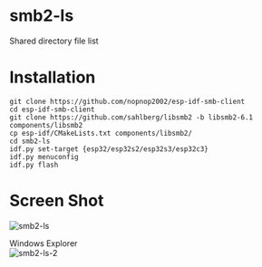 # smb2-ls   
Shared directory file list

# Installation

```
git clone https://github.com/nopnop2002/esp-idf-smb-client
cd esp-idf-smb-client
git clone https://github.com/sahlberg/libsmb2 -b libsmb2-6.1 components/libsmb2
cp esp-idf/CMakeLists.txt components/libsmb2/
cd smb2-ls
idf.py set-target {esp32/esp32s2/esp32s3/esp32c3}
idf.py menuconfig
idf.py flash
```

# Screen Shot   
![smb2-ls](https://user-images.githubusercontent.com/6020549/119461775-022c0b00-bd7b-11eb-900a-562c6a6ee70a.jpg)

Windows Explorer   
![smb2-ls-2](https://user-images.githubusercontent.com/6020549/119472171-f7767380-bd84-11eb-8774-bf0be60b5a1d.jpg)


